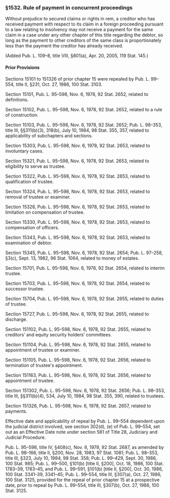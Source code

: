 ### §1532. Rule of payment in concurrent proceedings ###

Without prejudice to secured claims or rights in rem, a creditor who has received payment with respect to its claim in a foreign proceeding pursuant to a law relating to insolvency may not receive a payment for the same claim in a case under any other chapter of this title regarding the debtor, so long as the payment to other creditors of the same class is proportionately less than the payment the creditor has already received.

(Added Pub. L. 109–8, title VIII, §801(a), Apr. 20, 2005, 119 Stat. 145.)

#### Prior Provisions ####

Sections 15101 to 151326 of prior chapter 15 were repealed by Pub. L. 99–554, title II, §231, Oct. 27, 1986, 100 Stat. 3103.

Section 15101, Pub. L. 95–598, Nov. 6, 1978, 92 Stat. 2652, related to definitions.

Section 15102, Pub. L. 95–598, Nov. 6, 1978, 92 Stat. 2652, related to a rule of construction.

Section 15103, Pub. L. 95–598, Nov. 6, 1978, 92 Stat. 2652; Pub. L. 98–353, title III, §§311(b)(3), 318(b), July 10, 1984, 98 Stat. 355, 357, related to applicability of subchapters and sections.

Section 15303, Pub. L. 95–598, Nov. 6, 1978, 92 Stat. 2653, related to involuntary cases.

Section 15321, Pub. L. 95–598, Nov. 6, 1978, 92 Stat. 2653, related to eligibility to serve as trustee.

Section 15322, Pub. L. 95–598, Nov. 6, 1978, 92 Stat. 2653, related to qualification of trustee.

Section 15324, Pub. L. 95–598, Nov. 6, 1978, 92 Stat. 2653, related to removal of trustee or examiner.

Section 15326, Pub. L. 95–598, Nov. 6, 1978, 92 Stat. 2653, related to limitation on compensation of trustee.

Section 15330, Pub. L. 95–598, Nov. 6, 1978, 92 Stat. 2653, related to compensation of officers.

Section 15343, Pub. L. 95–598, Nov. 6, 1978, 92 Stat. 2653, related to examination of debtor.

Section 15345, Pub. L. 95–598, Nov. 6, 1978, 92 Stat. 2654; Pub. L. 97–258, §3(c), Sept. 13, 1982, 96 Stat. 1064, related to money of estates.

Section 15701, Pub. L. 95–598, Nov. 6, 1978, 92 Stat. 2654, related to interim trustee.

Section 15703, Pub. L. 95–598, Nov. 6, 1978, 92 Stat. 2654, related to successor trustee.

Section 15704, Pub. L. 95–598, Nov. 6, 1978, 92 Stat. 2655, related to duties of trustee.

Section 15727, Pub. L. 95–598, Nov. 6, 1978, 92 Stat. 2655, related to discharge.

Section 151102, Pub. L. 95–598, Nov. 6, 1978, 92 Stat. 2655, related to creditors’ and equity security holders’ committees.

Section 151104, Pub. L. 95–598, Nov. 6, 1978, 92 Stat. 2655, related to appointment of trustee or examiner.

Section 151105, Pub. L. 95–598, Nov. 6, 1978, 92 Stat. 2656, related to termination of trustee's appointment.

Section 151163, Pub. L. 95–598, Nov. 6, 1978, 92 Stat. 2656, related to appointment of trustee.

Section 151302, Pub. L. 95–598, Nov. 6, 1978, 92 Stat. 2656; Pub. L. 98–353, title III, §§311(b)(4), 534, July 10, 1984, 98 Stat. 355, 390, related to trustees.

Section 151326, Pub. L. 95–598, Nov. 6, 1978, 92 Stat. 2657, related to payments.

Effective date and applicability of repeal by Pub. L. 99–554 dependent upon the judicial district involved, see section 302(d), (e) of Pub. L. 99–554, set out as an Effective Date note under section 581 of Title 28, Judiciary and Judicial Procedure.

Pub. L. 95–598, title IV, §408(c), Nov. 6, 1978, 92 Stat. 2687, as amended by Pub. L. 98–166, title II, §200, Nov. 28, 1983, 97 Stat. 1081; Pub. L. 98–353, title III, §323, July 10, 1984, 98 Stat. 358; Pub. L. 99–429, Sept. 30, 1986, 100 Stat. 985; Pub. L. 99–500, §101(b) [title II, §200], Oct. 18, 1986, 100 Stat. 1783–39, 1783–45, and Pub. L. 99–591, §101(b) [title II, §200], Oct. 30, 1986, 100 Stat. 3341–39, 3341–45; Pub. L. 99–554, title III, §307(a), Oct. 27, 1986, 100 Stat. 3125, provided for the repeal of prior chapter 15 at a prospective date, prior to repeal by Pub. L. 99–554, title III, §307(b), Oct. 27, 1986, 100 Stat. 3125.